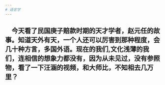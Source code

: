 ```yaml
---
# 语言学
---
```


## &ensp;&ensp;今天看了民国庚子赔款时期的天才学者，赵元任的故事。知道天外有天，一个人还可以厉害到那种程度，会几十种方言，多国外语。现在的我们,文化浅薄的我们，连相信的想象力都没有，因为从未见过，没有参照物，看了一下汪涵的视频，和大师比，不知相去几万里？
